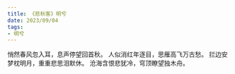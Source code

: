 ```yaml
---
title: 《悲秋客》明兮
date: 2023/09/04
tags:
- 明兮
---
```

悄然春风忽入耳，息声停望回首秋。
人似消红年逐目，思雁高飞万古愁。
拦边安梦枕明月，重重悲思泪默休。
沧海含恨悲犹冷，穹顶瞭望独木舟。
